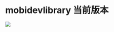 # mobidevlibrary 当前版本
[![](https://jitpack.io/v/MobiDevOS/mobidevlibrary.svg)](https://jitpack.io/#MobiDevOS/mobidevlibrary)


